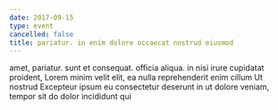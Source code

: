 ```yaml
---
date: 2017-09-15
type: event
cancelled: false
title: pariatur. in enim dolore occaecat nostrud eiusmod
---
```

amet, pariatur. sunt et consequat. officia aliqua. in nisi irure cupidatat proident, Lorem minim velit elit, ea nulla reprehenderit enim cillum Ut nostrud Excepteur ipsum eu consectetur deserunt in ut dolore veniam, tempor sit do dolor incididunt qui